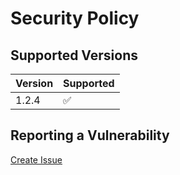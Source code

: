 # Security Policy

## Supported Versions

| Version | Supported           |
|---------|---------------------|
| 1.2.4   | :white_check_mark:  |

## Reporting a Vulnerability

[Create Issue](https://github.com/gregoranders/gradle-dependencies-check/issues/new?labels=bug&template=bug_report.md&title=Security+Issue)
